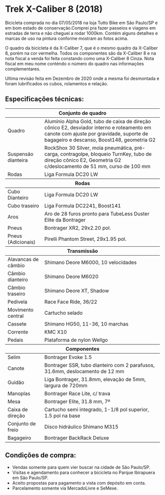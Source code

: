 # Trek X-Caliber 8 (2018)

Bicicleta comprada no dia 07/05/2018 na loja Tutto Bike em São Paulo/SP e em bom estado de conservação.Comprei pra fazer passeios e viagens em estradas de terra e não cheguei a rodar 1000km.
Contém alguns detalhes e marcas de uso na pintura conforme mostram as fotos acima.

O quadro da bicicleta é da X-Caliber 7, que é o mesmo quadro da X-Caliber 8, porém na cor vermelha. Todos os componentes são da X-Caliber 8 e na nota fiscal a venda foi feita constando como uma X-Caliber 8 Cinza. Nota fiscal em meu nome conténdo o número do quadro nas informações complementares.

Ultima revisão feita em Dezembro de 2020 onde a mesma foi desmontada e foram lubrificados os cubos, rolamentos e relação.

## Especificações técnicas:
<table>
    <thead>
        <tr>
            <th colspan="2">Conjunto de quadro</th>
        </tr>
    </thead>
    <tbody>
        <tr>
            <td>Quadro</td>
            <td>Alumínio Alpha Gold, tubo de caixa de direção cônico E2, desviador interno e roteamento em canote com ajuste por gravidade, suporte de bagageiro e descanso, Boost148, geometria G2</td>
        </tr>
        <tr>
            <td>Suspensão dianteira</td>
            <td>RockShox 30 Silver, mola pneumática, pré-carga, contragolpe, bloqueio TurnKey, tubo de direção cônico E2, Geometria G2 c/deslocamento de 51 mm, curso de 100 mm</td>
        </tr>
        <tr>
            <td>Rodas</td>
            <td>Liga Formula DC20 LW</td>
        </tr>
    </tbody>
    <thead>
        <tr>
            <th colspan="2">Rodas</th>
        </tr>
    </thead>
    <tbody>
        <tr>
            <td>Cubo Dianteiro</td>
            <td>Liga Formula DC20 LW</td>
        </tr>
        <tr>
            <td>Cubo traseiro</td>
            <td>Liga Formula DC2241, Boost141</td>
        </tr>
        <tr>
            <td>Aros</td>
            <td>Aro de 28 furos pronto para TubeLess Duster Elite da Bontrager</td>
        </tr>
        <tr>
            <td>Pneus</td>
            <td>Bontrager XR2, 29x2.20 pol.</td>
        </tr>
        <tr>
            <td>Pneus (Adicionais)</td>
            <td>Pirelli Phantom Street, 29x1.95 pol.</td>
        </tr>
    </tbody>
    <thead>
        <tr>
            <th colspan="2">Transmissão</th>
        </tr>
    </thead>
    <tbody>
        <tr>
            <td>Alavancas de câmbio</td>
            <td>Shimano Deore M6000, 10 velocidades</td>
        </tr>
        <tr>
            <td>Câmbio dianteiro</td>
            <td>Shimano Deore M6020</td>
        </tr>
        <tr>
            <td>Câmbio traseiro</td>
            <td>Shimano Deore XT, Shadow</td>
        </tr>
        <tr>
            <td>Pedivela</td>
            <td>Race Face Ride, 36/22</td>
        </tr>
        <tr>
            <td>Movimento central</td>
            <td>Cartucho selado</td>
        </tr>
        <tr>
            <td>Cassete</td>
            <td>Shimano HG50, 11-36, 10 marchas</td>
        </tr>
        <tr>
            <td>Corrente</td>
            <td>KMC X10</td>
        </tr>
        <tr>
            <td>Pedais</td>
            <td>Plataforma de nylon Wellgo</td>
        </tr>
    </tbody>
    <thead>
        <tr>
            <th colspan="2">Componentes</th>
        </tr>
    </thead>
    <tbody>
        <tr>
            <td>Selim</td>
            <td>Bontrager Evoke 1.5</td>
        </tr>
        <tr>
            <td>Canote</td>
            <td>Bontrager SSR, tubo dianteiro com 2 parafusos, 31.6mm, deslocamento de 12 mm</td>
        </tr>
        <tr>
            <td>Guidão</td>
            <td>Liga Bontrager, 31.8mm, elevação de 5mm, largura de 720mm</td>
        </tr>
        <tr>
            <td>Manoplas</td>
            <td>Bontrager Race Lite, c/ trava</td>
        </tr>
        <tr>
            <td>Mesa</td>
            <td>Bontrager Elite, 31.8 mm, 7º</td>
        </tr>
        <tr>
            <td>Caixa de direção</td>
            <td>Cartucho semi integrado, 1-1/8 pol superior, 1.5 pol na base</td>
        </tr>
        <tr>
            <td>Conjunto de freio</td>
            <td>Disco hidráulico Shimano M315</td>
        </tr>
        <tr>
            <td>Bagageiro</td>
            <td>Bontrager BackRack Deluxe</td>
        </tr>
    </tbody>
</table>

## Condições de compra:
- Vendas somente para quem vier buscar na cidade de São Paulo/SP.
- Visitas e agendamento para conhecer a bicicleta no Parque Ibirapuera em São Paulo/SP. 
- Aceito propostas para pagamento a vista com depósito em conta.
- Parcelamento somente via MercadoLivre e SeMexe.